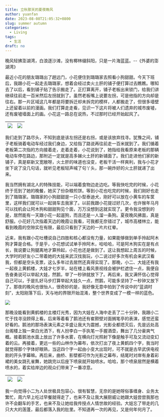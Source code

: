 ```yaml
---
title: 立秋那天的夏夜晚风
author: yuanfan
date: 2023-08-08T21:05:32+0800
slug: summer autumn
categories:
  - Living
tags:
  - 生活
draft: no
---
```


晚风轻拂澎湖湾，白浪逐沙滩，没有椰林缀斜阳，只是一片海蓝蓝。--《外婆的澎湖湾》

<!--more-->

最近小花的朋友璐璐出了趟远门，小花便住到璐璐家去照看小狗甜甜。今天下班后，我跟小花一起走去璐璐家，想着会经过卖火土肝的铺子便打算过去瞧瞧。哪知去了以后，看到铺子贴了告示搬走了。正打算离开，铺子老板出来锁门，给我们讲继续往前走一百米然后左拐就到了。虽然老板嘴上说要左拐，可是他指的方向却是往右。那一片区域这几年都是将要拆迁却未拆完的模样，人都搬走了，但很多墙壁上还留着以前的漫画。我们打算走走看，见识一下这片将被人们遗弃的城市废墟，还有废墟墙面上的画。小花这一路总在说热，不过那时已经开始起风了。

|![](https://yuanfan.rbind.io/images/2023/2023-08-08-01.jpg)|![](https://yuanfan.rbind.io/images/2023/2023-08-08-02.jpg)|
|:-:|:-:|

我们走到了路尽头，不知到底是该左拐还是右拐，或是该放弃找寻。犹豫之间，铺子老板骑着电动车经过我们身边，又给指了路说再往前走一百米就到了。我们循着老板第二次指的方向接着走，走着走着，小花说到了，她指给我看原来老板的那辆电动车停在路边，那附近一定就是高多娣火土肝的新铺面了。我们走进他们家的新铺子，真是崭新又宽敞呀，火土肝的味道也没变，老板干活一样爽利，我与小花才坐下说了没几句话，就听见老板轻声喊了句丫头，那一碗炸好的火土肝就递了出来。

我当然拥有湖北人的特殊技能，可以端着食物边走边吃。等我快吃完的时候，小花终于觅到了她的晚餐，她买了份杂粮煎饼。等到小花也吃完的时候，我们刚好也走到了璐璐家。璐璐家的小狗甜甜是一只小型泰迪犬，刚好可以放在小黄车的车筐里，这样我们就可以一起骑车去我家了。以前我跟小花提过好几次，也许猴年马月可以找机会让阿木狗和甜甜狗见个面，万万没想到这就实现了。更令我没想到的是，居然能有一天跟小花一起遛狗，而且还是一人溜一条狗。夏夜晚风拂面，真是舒服。小花好几次指着天边的晚霞让我看，可我都无奈错过了，城市高楼林立，能看到晚霞的空隙实在有限，最后只看到了天边的一片片红晕。

近来，我有跟小花吐槽说自己四肢和核心都没有力量，如果能够做到单手拎起阿木狗才算是合格。于是乎，小花想试试单手拎阿木，哈哈哈，可是阿木狗实在是有点长，我说要让狗腿离地才算拎起，小花也还是做到了。这让我想起上周五的时候，大学时的好友小二带着她的大娃来武汉找我玩，小二说过好多次有机会来武汉看我，但都是空头支票，这么多年过去居然还真得实现了。那晚，小二、大娃还有我一起夜上黄鹤楼，大娃才七岁半，站在楼上看风景视线会被护栏遮住一点，我便自告奋勇说可以举起大娃，然鹅，举了一秒钟就放下了。再后来，我又满怀信心觉得自己可以，于是扎好马步打算举起大娃久一点，然鹅，可能多坚持了一秒钟又放下了。那夜的晚风也很怡人，很奇妙的是，我好像无意中拍到了传说中的“蓝调时刻”，太阳刚落下后，天与地的界限开始混淆，整个世界变成了一模一样的蓝色。

![](https://yuanfan.rbind.io/images/2023/2023-08-08-05.jpg)

那晚没能看到黄鹤楼的主楼灯光秀，因为大娃在人海中走丢了二十分钟，我跟小二忙于找寻没顾得上看。后来等着看了鹅池还有崔颢壁对面搁笔亭的表演，感觉还蛮好看的。鹅池的那场表演元素之丰盛让我大为震撼，光影全都熄灭后，先是远处高台阁楼上独一束白光洒下，有人扮李白一手执笔一手握酒壶，舞出了几分豪爽气概。接着鹅池水面上放出了许多水雾，在横向灯光照射下像是触手可及又流动变幻着的云。再接着，更远一些的山林作为幕布，依次打出了夜上黄鹤四个字，我当时就觉得那个字体好眼熟，当这四个字一起由小变大出现时，可不就是古早武侠电视剧的开头字幕嘛。再后来，曲桥、影壁都可作为光影之幕布，结尾时对岸有身着彩裙的美女跳孔雀舞，她跳完以后座下喷泉就开始喷水。哈哈，那个喷泉居然是横着喷水的，着实给岸边的观众们带来了一番凉意。

|![](https://yuanfan.rbind.io/images/2023/2023-08-08-03.jpg)|![](https://yuanfan.rbind.io/images/2023/2023-08-08-04.jpg)|
|:-:|:-:|

我一向觉得小二为人处世极具包容心、很有智慧，无奈的是她呀俗事缠身、业务太繁忙，周六早上吃过早餐就得走了，也来不及让我大展厨威让她跟大娃尝尝我那也许不会翻车的手艺，也来不及让她给我传授点人情世故的经验。大娃忘了带走的几只大大的莲蓬，最后都落入我的肚里。不知道再一次的再见，又是何年何月了。
